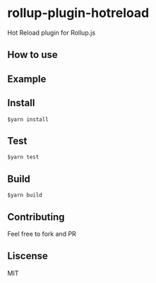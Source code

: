 # rollup-plugin-hotreload
Hot Reload plugin for Rollup.js

## How to use

## Example

## Install
```
$yarn install
```

## Test
```
$yarn test
```

## Build
```
$yarn build
```

## Contributing
Feel free to fork and PR

## Liscense
MIT
